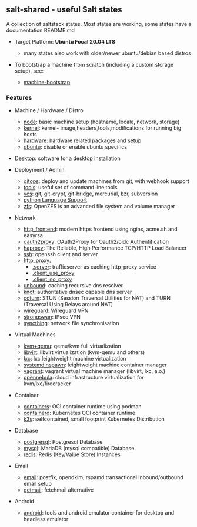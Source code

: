 ## salt-shared - useful Salt states

A collection of saltstack states. Most states are working,
some states have a documentation README.md

* Target Platform: **Ubuntu Focal 20.04 LTS**
    * many states also work with older/newer ubuntu/debian based distros

* To bootstrap a machine from scratch (including a custom storage setup), see:
    * [machine-bootstrap](https://github.com/wuxxin/machine-bootstrap)

### Features

* Machine / Hardware / Distro
    * [node](node): basic machine setup (hostname, locale, network, storage)
    * [kernel](kernel): kernel- image,headers,tools,modifications for running big hosts
    * [hardware](hardware): hardware related packages and setup
    * [ubuntu](ubuntu): disable or enable ubuntu specifics

* [Desktop](desktop): software for a desktop installation

* Deployment / Admin
    * [gitops](gitops): deploy and update machines from git, with webhook support
    * [tools](tools): useful set of command line tools
    * [vcs](vcs): git, git-crypt, git-bridge, mercurial, bzr, subversion
    * [python Language Support](python)
    * [zfs](zfs): OpenZFS is an advanced file system and volume manager

* Network
    * [http_frontend](http_frontend): modern https frontend using nginx, acme.sh and easyrsa
    * [oauth2proxy](oauth2proxy): OAuth2Proxy for Oauth2/oidc Authentification
    * [haproxy](haproxy): The Reliable, High Performance TCP/HTTP Load Balancer
    * [ssh](ssh): openssh client and server
    * [http_proxy](http_proxy):
        * [.server](http_proxy/server.sls): trafficserver as caching http_proxy service
        * [.client_use_proxy](http_proxy/client_use_proxy.sls)
        * [.client_no_proxy](http_proxy/client_no_proxy.sls)
    * [unbound](unbound): caching recursive dns resolver
    * [knot](knot): authoritative dnsec capable dns server
    * [coturn](coturn): STUN (Session Traversal Utilities for NAT) and TURN (Traversal Using Relays around NAT)
    * [wireguard](wireguard): Wireguard VPN
    * [strongswan](strongswan): IPsec VPN
    * [syncthing](syncthing): network file synchronisation

* Virtual Machines
    * [kvm+qemu](kernel/kvm): qemu/kvm full virtualization
    * [libvirt](libvirt): libvirt virtualization (kvm-qemu and others)
    * [lxc](kernel/lxc): lxc leightweight machine virtualization
    * [systemd nspawn](systemd/nspawn): leightweight machine container manager
    * [vagrant](vagrant): vagrant virtual machine manager (libvirt, lxc, a.o.)
    * [opennebula](opennebula): cloud infrastructure virtualization for kvm/lxc/firecracker

* Container
    * [containers](containers): OCI container runtime using podman
    * [containerd](containerd): Kubernetes OCI container runtime
    * [k3s](k3s): selfcontained, small footprint Kubernetes Distribution

* Database
    * [postgresql](postgresql): Postgresql Database
    * [mysql](mysql): MariaDB (mysql compatible) Database
    * [redis](redis): Redis (Key/Value Store) Instances

* Email
    * [email](email): postfix, opendkim, rspamd transactional inbound/outbound email setup
    * [getmail](getmail): fetchmail alternative

* Android
    * [android](android): tools and android emulator container for desktop and headless emulator
